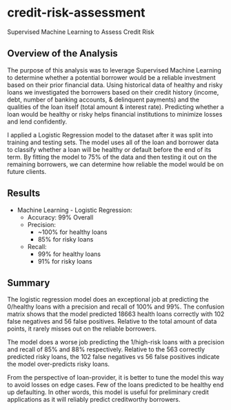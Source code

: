 # credit-risk-assessment
Supervised Machine Learning to Assess Credit Risk

## Overview of the Analysis

The purpose of this analysis was to leverage Supervised Machine Learning to determine whether a potential borrower would be a reliable investment based on their prior financial data. Using historical data of healthy and risky loans we investigated the borrowers based on their credit history (income, debt, number of banking accounts, & delinquent payments) and the qualities of the loan itself (total amount & interest rate). Predicting whether a loan would be healthy or risky helps financial institutions to minimize losses and lend confidently. 

I applied a Logistic Regression model to the dataset after it was split into training and testing sets. The model uses all of the loan and borrower data to classify whether a loan will be healthy or default before the end of its term. By fitting the model to 75% of the data and then testing it out on the remaining borrowers, we can determine how reliable the model would be on future clients. 
## Results
* Machine Learning - Logistic Regression:
    * Accuracy: 99% Overall
    * Precision: 
        * ~100% for healthy loans
        * 85% for risky loans
    * Recall: 
        * 99% for healthy loans
        * 91% for risky loans

## Summary

The logistic regression model does an exceptional job at predicting the 0/healthy loans with a precision and recall of 100% and 99%. The confusion matrix shows that the model predicted 18663 health loans correctly with 102 false negatives and 56 false positives. Relative to the total amount of data points, it rarely misses out on the reliable borrowers. 

The model does a worse job predicting the 1/high-risk loans with a precision and recall of 85% and 88% respectively. Relative to the 563 correctly predicted risky loans, the 102 false negatives vs 56 false positives indicate the model over-predicts risky loans. 

From the perspective of loan-provider, it is better to tune the model this way to avoid losses on edge cases. Few of the loans predicted to be healthy end up defaulting. In other words, this model is useful for preliminary credit applications as it will reliably predict creditworthy borrowers.

